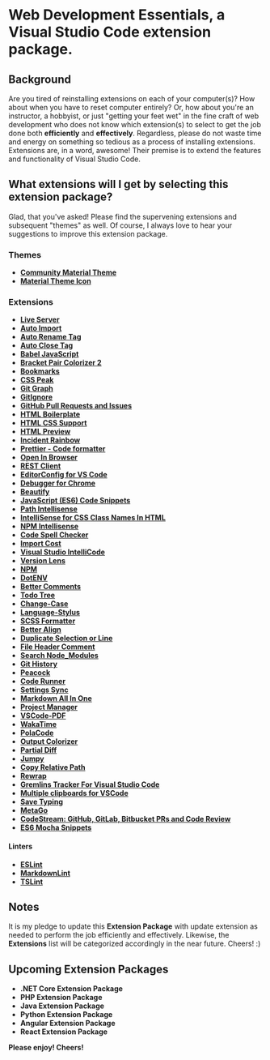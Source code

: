 # Web Development Essentials, a Visual Studio Code extension package.

## Background

Are you tired of reinstalling extensions on each of your computer(s)?  How about when you have to reset computer entirely?  Or, how about you're an instructor, a hobbyist, or just "getting your feet wet" in the fine craft of web development who does not know which extension(s) to select to get the job done both **efficiently** and **effectively**.  Regardless, please do not waste time and energy on something so tedious as a process of installing extensions.  Extensions are, in a word, awesome!  Their premise is to extend the features and functionality of Visual Studio Code.

## What extensions will I get by selecting this extension package?

Glad, that you've asked!  Please find the supervening extensions and subsequent "themes" as well.  Of course, I always love to hear your suggestions to improve this extension package.

### Themes

* [**Community Material Theme**](https://marketplace.visualstudio.com/items?itemName=Equinusocio.vsc-community-material-theme)
* [**Material Theme Icon**](https://marketplace.visualstudio.com/items?itemName=PKief.material-icon-theme)

### Extensions

* [**Live Server**](https://marketplace.visualstudio.com/items?itemName=ritwickdey.LiveServer)
* [**Auto Import**](https://marketplace.visualstudio.com/items?itemName=steoates.autoimport)
* [**Auto Rename Tag**](https://marketplace.visualstudio.com/items?itemName=formulahendry.auto-rename-tag)
* [**Auto Close Tag**](https://marketplace.visualstudio.com/items?itemName=formulahendry.auto-close-tag)
* [**Babel JavaScript**](https://marketplace.visualstudio.com/items?itemName=mgmcdermott.vscode-language-babel)
* [**Bracket Pair Colorizer 2**](https://marketplace.visualstudio.com/items?itemName=CoenraadS.bracket-pair-colorizer-2)
* [**Bookmarks**](https://marketplace.visualstudio.com/items?itemName=alefragnani.Bookmarks)
* [**CSS Peak**](https://marketplace.visualstudio.com/items?itemName=pranaygp.vscode-css-peek)
* [**Git Graph**](https://marketplace.visualstudio.com/items?itemName=mhutchie.git-graph)
* [**GitIgnore**](https://marketplace.visualstudio.com/items?itemName=codezombiech.gitignore)
* [**GitHub Pull Requests and Issues**](https://marketplace.visualstudio.com/items?itemName=GitHub.vscode-pull-request-github)
* [**HTML Boilerplate**](https://marketplace.visualstudio.com/items?itemName=sidthesloth.html5-boilerplate)
* [**HTML CSS Support**](https://marketplace.visualstudio.com/items?itemName=ecmel.vscode-html-css)
* [**HTML Preview**](https://marketplace.visualstudio.com/items?itemName=tht13.html-preview-vscode)
* [**Incident Rainbow**](https://marketplace.visualstudio.com/items?itemName=oderwat.indent-rainbow)
* [**Prettier - Code formatter**](https://marketplace.visualstudio.com/items?itemName=esbenp.prettier-vscode)
* [**Open In Browser**](https://marketplace.visualstudio.com/items?itemName=techer.open-in-browser)
* [**REST Client**](https://marketplace.visualstudio.com/items?itemName=humao.rest-client)
* [**EditorConfig for VS Code**](https://marketplace.visualstudio.com/items?itemName=EditorConfig.EditorConfig)
* [**Debugger for Chrome**](https://marketplace.visualstudio.com/items?itemName=msjsdiag.debugger-for-chrome)
* [**Beautify**](https://marketplace.visualstudio.com/items?itemName=HookyQR.beautify)
* [**JavaScript (ES6) Code Snippets**](https://marketplace.visualstudio.com/items?itemName=xabikos.JavaScriptSnippets)
* [**Path Intellisense**](https://marketplace.visualstudio.com/items?itemName=christian-kohler.path-intellisense)
* [**IntelliSense for CSS Class Names In HTML**](https://marketplace.visualstudio.com/items?itemName=Zignd.html-css-class-completion)
* [**NPM Intellisense**](https://marketplace.visualstudio.com/items?itemName=christian-kohler.npm-intellisense)
* [**Code Spell Checker**](https://marketplace.visualstudio.com/items?itemName=streetsidesoftware.code-spell-checker)
* [**Import Cost**](https://marketplace.visualstudio.com/items?itemName=wix.vscode-import-cost)
* [**Visual Studio IntelliCode**](https://marketplace.visualstudio.com/items?itemName=VisualStudioExptTeam.vscodeintellicode)
* [**Version Lens**](https://marketplace.visualstudio.com/items?itemName=pflannery.vscode-versionlens)
* [**NPM**](https://marketplace.visualstudio.com/items?itemName=eg2.vscode-npm-script)
* [**DotENV**](https://marketplace.visualstudio.com/items?itemName=mikestead.dotenv)
* [**Better Comments**](https://marketplace.visualstudio.com/items?itemName=aaron-bond.better-comments)
* [**Todo Tree**](https://marketplace.visualstudio.com/items?itemName=Gruntfuggly.todo-tree)
* [**Change-Case**](https://marketplace.visualstudio.com/items?itemName=wmaurer.change-case)
* [**Language-Stylus**](https://marketplace.visualstudio.com/items?itemName=sysoev.language-stylus)
* [**SCSS Formatter**](https://marketplace.visualstudio.com/items?itemName=sibiraj-s.vscode-scss-formatter)
* [**Better Align**](https://marketplace.visualstudio.com/items?itemName=wwm.better-align)
* [**Duplicate Selection or Line**](https://marketplace.visualstudio.com/items?itemName=geeebe.duplicate)
* [**File Header Comment**](https://marketplace.visualstudio.com/items?itemName=doi.fileheadercomment)
* [**Search Node_Modules**](https://marketplace.visualstudio.com/items?itemName=jasonnutter.search-node-modules)
* [**Git History**](https://marketplace.visualstudio.com/items?itemName=donjayamanne.githistory)
* [**Peacock**](https://marketplace.visualstudio.com/items?itemName=johnpapa.vscode-peacock)
* [**Code Runner**](https://marketplace.visualstudio.com/items?itemName=formulahendry.code-runner)
* [**Settings Sync**](https://marketplace.visualstudio.com/items?itemName=Shan.code-settings-sync)
* [**Markdown All In One**](https://marketplace.visualstudio.com/items?itemName=yzhang.markdown-all-in-one)
* [**Project Manager**](https://marketplace.visualstudio.com/items?itemName=alefragnani.project-manager)
* [**VSCode-PDF**](https://marketplace.visualstudio.com/items?itemName=tomoki1207.pdf)
* [**WakaTime**](https://marketplace.visualstudio.com/items?itemName=WakaTime.vscode-wakatime)
* [**PolaCode**](https://marketplace.visualstudio.com/items?itemName=pnp.polacode)
* [**Output Colorizer**](https://marketplace.visualstudio.com/items?itemName=IBM.output-colorizer)
* [**Partial Diff**](https://marketplace.visualstudio.com/items?itemName=ryu1kn.partial-diff)
* [**Jumpy**](https://marketplace.visualstudio.com/items?itemName=wmaurer.vscode-jumpy)
* [**Copy Relative Path**](https://marketplace.visualstudio.com/items?itemName=alexdima.copy-relative-path)
* [**Rewrap**](https://marketplace.visualstudio.com/items?itemName=stkb.rewrap)
* [**Gremlins Tracker For Visual Studio Code**](https://marketplace.visualstudio.com/items?itemName=nhoizey.gremlins)
* [**Multiple clipboards for VSCode**](https://marketplace.visualstudio.com/items?itemName=slevesque.vscode-multiclip)
* [**Save Typing**](https://marketplace.visualstudio.com/items?itemName=akhail.save-typing)
* [**MetaGo**](https://marketplace.visualstudio.com/items?itemName=metaseed.metago)
* [**CodeStream: GitHub, GitLab, Bitbucket PRs and Code Review**](https://marketplace.visualstudio.com/items?itemName=CodeStream.codestream)
* [**ES6 Mocha Snippets**](https://marketplace.visualstudio.com/items?itemName=spoonscen.es6-mocha-snippets)

#### Linters

* [**ESLint**](https://marketplace.visualstudio.com/items?itemName=dbaeumer.vscode-eslint)
* [**MarkdownLint**](https://marketplace.visualstudio.com/items?itemName=DavidAnson.vscode-markdownlint)
* [**TSLint**](https://marketplace.visualstudio.com/items?itemName=ms-vscode.vscode-typescript-tslint-plugin)

## Notes

It is my pledge to update this **Extension Package** with update extension as needed to perform the job efficiently and effectively.  Likewise, the **Extensions** list will be categorized accordingly in the near future.  Cheers!  :)

## Upcoming Extension Packages

* **.NET Core Extension Package**
* **PHP Extension Package**
* **Java Extension Package**
* **Python Extension Package**
* **Angular Extension Package**
* **React Extension Package**

**Please enjoy! Cheers!**

